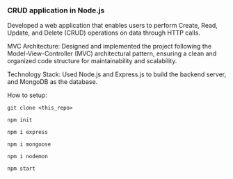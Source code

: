 ### CRUD application in Node.js

Developed a web application that enables users to perform Create, Read, Update, and Delete (CRUD) operations on data through HTTP calls.

MVC Architecture: Designed and implemented the project following the Model-View-Controller (MVC) architectural pattern, ensuring a clean and organized code structure for maintainability and scalability.

Technology Stack: Used Node.js and Express.js to build the backend server, and MongoDB as the database.

How to setup:

```git clone <this_repo>```

```npm init```

```npm i express```

```npm i mongoose```

```npm i nodemon```

```npm start```





